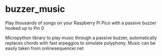 # buzzer_music
Play thousands of songs on your Raspberry Pi Pico with a passive buzzer hooked up to Pin 0

Micropython library to play music through a passive buzzer, automatically replaces chords with fast arpeggios to simulate polyphony. Music can be easily taken from onlinesequencer.net
